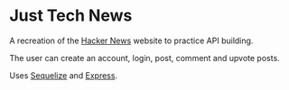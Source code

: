 # Just Tech News
A recreation of the [Hacker News]("https://news.ycombinator.com/") website to practice API building. 

The user can create an account, login, post, comment and upvote posts.

Uses [Sequelize](https://sequelize.org/master/index.html) and [Express](https://expressjs.com/).